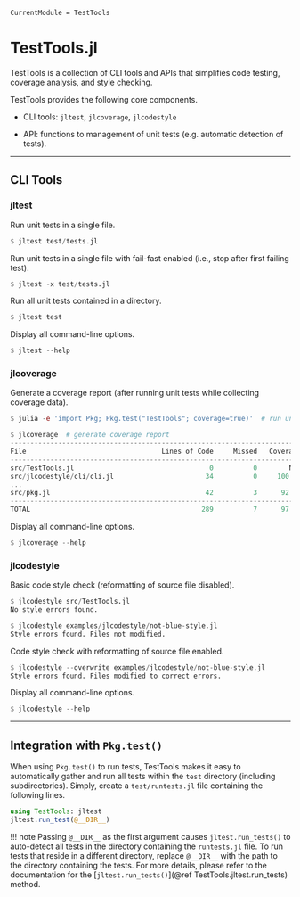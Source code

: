 ```@meta
CurrentModule = TestTools
```

# TestTools.jl

TestTools is a collection of CLI tools and APIs that simplifies code testing, coverage
analysis, and style checking.

TestTools provides the following core components.

* CLI tools: `jltest`, `jlcoverage`, `jlcodestyle`

* API: functions to management of unit tests (e.g. automatic detection of tests).

--------------------------------------------------------------------------------------------

## CLI Tools

### jltest

Run unit tests in a single file.

```julia
$ jltest test/tests.jl
```

Run unit tests in a single file with fail-fast enabled (i.e., stop after first failing
test).

```julia
$ jltest -x test/tests.jl
```

Run all unit tests contained in a directory.

```julia
$ jltest test
```

Display all command-line options.

```julia
$ jltest --help
```

### jlcoverage

Generate a coverage report (after running unit tests while collecting coverage data).

```julia
$ julia -e 'import Pkg; Pkg.test("TestTools"; coverage=true)'  # run unit tests

$ jlcoverage  # generate coverage report
-------------------------------------------------------------------------------
File                                  Lines of Code     Missed   Coverage
-------------------------------------------------------------------------------
src/TestTools.jl                                  0          0        N/A
src/jlcodestyle/cli/cli.jl                       34          0     100.0%
...
src/pkg.jl                                       42          3      92.9%
-------------------------------------------------------------------------------
TOTAL                                           289          7      97.6%
```

Display all command-line options.

```julia
$ jlcoverage --help
```

### jlcodestyle

Basic code style check (reformatting of source file disabled).

```julia
$ jlcodestyle src/TestTools.jl
No style errors found.

$ jlcodestyle examples/jlcodestyle/not-blue-style.jl
Style errors found. Files not modified.
```

Code style check with reformatting of source file enabled.

```julia
$ jlcodestyle --overwrite examples/jlcodestyle/not-blue-style.jl
Style errors found. Files modified to correct errors.
```

Display all command-line options.

```julia
$ jlcodestyle --help
```

--------------------------------------------------------------------------------------------

## Integration with `Pkg.test()`

When using `Pkg.test()` to run tests, TestTools makes it easy to automatically gather and
run all tests within the `test` directory (including subdirectories). Simply, create a
`test/runtests.jl` file containing the following lines.

```julia
using TestTools: jltest
jltest.run_test(@__DIR__)
```

!!! note
    Passing `@__DIR__` as the first argument causes `jltest.run_tests()` to auto-detect
    all tests in the directory containing the `runtests.jl` file. To run tests that
    reside in a different directory, replace `@__DIR__` with the path to the directory
    containing the tests. For more details, please refer to the documentation for the
    [`jltest.run_tests()`](@ref TestTools.jltest.run_tests) method.
